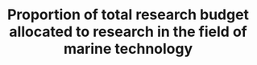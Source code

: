 ---
data_non_statistical: true
goal_meta_link: http://unstats.un.org/sdgs/files/metadata-compilation/Metadata-Goal-14.pdf
goal_meta_link_page: 19
graph: null
graph_status_notes: unk
graph_title: Proportion of total research budget allocated to research in the field
  of marine technology
graph_type: null
graph_type_description: null
has_metadata: false
indicator: 14.a.1
indicator_name: Proportion of total research budget allocated to research in the field
  of marine technology
indicator_sort_order: 14-0a-01
indicator_variable: null
layout: indicator
permalink: /14-a-1/
published: true
reporting_status: notstarted
sdg_goal: 14
source_active_1: true
source_notes_1: null
source_title_1: null
target: Increase scientific knowledge, develop research capacity and transfer marine
  technology, taking into account the Intergovernmental Oceanographic Commission Criteria
  and Guidelines on the Transfer of Marine Technology, in order to improve ocean health
  and to enhance the contribution of marine biodiversity to the development of developing
  countries, in particular small Island developing States and least developed countries.
target_id: 14.a
title: Proportion of total research budget allocated to research in the field of marine
  technology
un_custodial_agency: 'IOC-UNESCO (Partnering Agencies: UNEP)'
un_designated_tier: '2'
variable_description: null
variable_notes: null
---